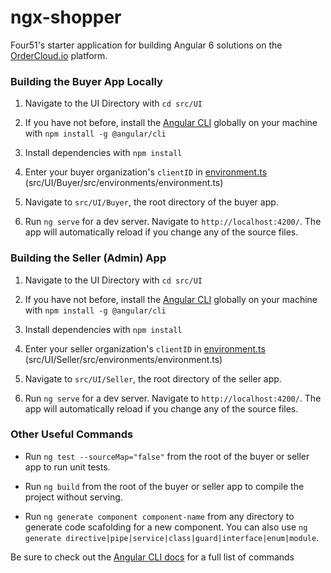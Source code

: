 # ngx-shopper
Four51's starter application for building Angular 6 solutions on the [OrderCloud.io](https://developer.ordercloud.io/documentation) platform.

### Building the Buyer App Locally 

1. Navigate to the UI Directory with `cd src/UI`

2. If you have not before, install the [Angular CLI](https://github.com/angular/angular-cli/wiki) globally on your machine with `npm install -g @angular/cli` 

3. Install dependencies with `npm install`

4. Enter your buyer organization's `clientID` in [environment.ts](src/UI/Buyer/src/environments/environment.ts) (src/UI/Buyer/src/environments/environment.ts)

5. Navigate to `src/UI/Buyer`, the root directory of the buyer app. 

5. Run `ng serve` for a dev server. Navigate to `http://localhost:4200/`. The app will automatically reload if you change any of the source files.

### Building the Seller (Admin) App

1. Navigate to the UI Directory with `cd src/UI`

2. If you have not before, install the [Angular CLI](https://github.com/angular/angular-cli/wiki) globally on your machine with `npm install -g @angular/cli` 

3. Install dependencies with `npm install`

4. Enter your seller organization's `clientID` in [environment.ts](src/UI/Seller/src/environments/environment.ts) (src/UI/Seller/src/environments/environment.ts)

5. Navigate to `src/UI/Seller`, the root directory of the seller app. 

5. Run `ng serve` for a dev server. Navigate to `http://localhost:4200/`. The app will automatically reload if you change any of the source files.

### Other Useful Commands  

*  Run `ng test --sourceMap="false"` from the root of the buyer or seller app to run unit tests.

* Run `ng build` from the root of the buyer or seller app to compile the project without serving.

* Run `ng generate component component-name` from any directory to generate code scafolding for a new component. You can also use `ng generate directive|pipe|service|class|guard|interface|enum|module`.

Be sure to check out the [Angular CLI docs](https://github.com/angular/angular-cli) for a full list of commands

